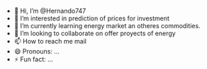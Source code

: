 - 👋 Hi, I’m @Hernando747
- 👀 I’m interested in prediction of prices for investment
- 🌱 I’m currently learning energy market an otheres commodities.
- 💞️ I’m looking to collaborate on offer proyects of energy
- 📫 How to reach me mail
- 😄 Pronouns: ...
- ⚡ Fun fact: ...

<!---
Hernando747/Hernando747 is a ✨ special ✨ repository because its `README.md` (this file) appears on your GitHub profile.
You can click the Preview link to take a look at your changes.
--->
